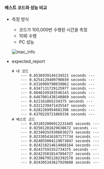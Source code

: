 #### 베스트 코드와 성능 비교
  * 측정 방식
    - 코드가 100,000번 수행된 시간을 측정
    - 10회 수행
    - PC 성능
    
    ![mac_info](https://user-images.githubusercontent.com/20035821/53933939-f85b5600-40e3-11e9-9390-e9f01598b536.png)
  * expected_report
    ```
    # 내 코드
        --- 0.6536939144134521 seconds ---
        --- 0.6254129409790039 seconds ---
        --- 0.6316909790039062 seconds ---
        --- 0.6347131729125977 seconds ---
        --- 0.6846249103546143 seconds ---
        --- 0.6467001438140869 seconds ---
        --- 0.622161865234375 seconds ---
        --- 0.6321239471435547 seconds ---
        --- 0.6282269954681396 seconds ---
        --- 0.6370229721069336 seconds ---
    # 베스트 코드
        --- 0.031852006912231445 seconds ---
        --- 0.02501201629638672 seconds ---
        --- 0.023402929306030273 seconds ---
        --- 0.023305416107177734 seconds ---
        --- 0.024055004119873047 seconds ---
        --- 0.024210214614868164 seconds ---
        --- 0.02437591552734375 seconds ---
        --- 0.024235010147094727 seconds ---
        --- 0.023067951202392578 seconds ---
        --- 0.024305343627929688 seconds ---
    ```
